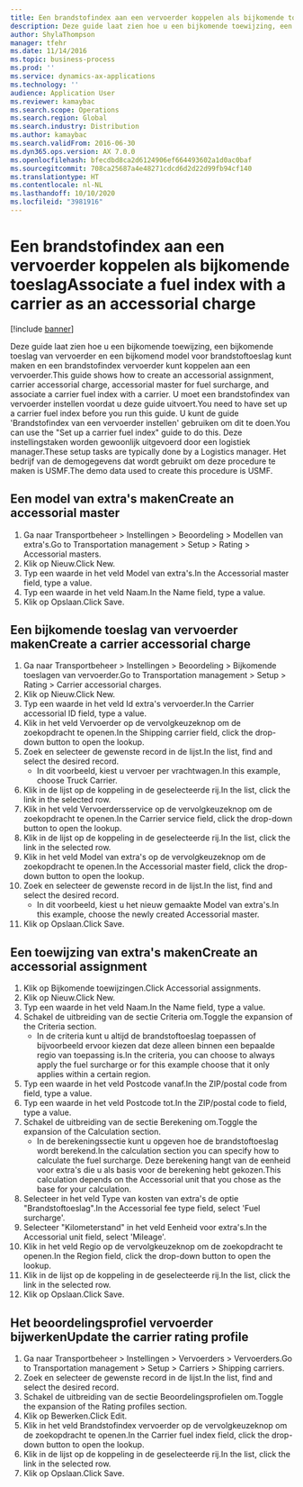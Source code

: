 ```yaml
---
title: Een brandstofindex aan een vervoerder koppelen als bijkomende toeslag
description: Deze guide laat zien hoe u een bijkomende toewijzing, een bijkomende toeslag van vervoerder en een bijkomend model voor brandstoftoeslag kunt maken en een brandstofindex vervoerder kunt koppelen aan een vervoerder.
author: ShylaThompson
manager: tfehr
ms.date: 11/14/2016
ms.topic: business-process
ms.prod: ''
ms.service: dynamics-ax-applications
ms.technology: ''
audience: Application User
ms.reviewer: kamaybac
ms.search.scope: Operations
ms.search.region: Global
ms.search.industry: Distribution
ms.author: kamaybac
ms.search.validFrom: 2016-06-30
ms.dyn365.ops.version: AX 7.0.0
ms.openlocfilehash: bfecdbd8ca2d6124906ef664493602a1d0ac0baf
ms.sourcegitcommit: 708ca25687a4e48271cdcd6d2d22d99fb94cf140
ms.translationtype: HT
ms.contentlocale: nl-NL
ms.lasthandoff: 10/10/2020
ms.locfileid: "3981916"
---
```

# <a name="associate-a-fuel-index-with-a-carrier-as-an-accessorial-charge"></a><span data-ttu-id="d498c-103">Een brandstofindex aan een vervoerder koppelen als bijkomende toeslag</span><span class="sxs-lookup"><span data-stu-id="d498c-103">Associate a fuel index with a carrier as an accessorial charge</span></span>

[!include [banner](../../includes/banner.md)]

<span data-ttu-id="d498c-104">Deze guide laat zien hoe u een bijkomende toewijzing, een bijkomende toeslag van vervoerder en een bijkomend model voor brandstoftoeslag kunt maken en een brandstofindex vervoerder kunt koppelen aan een vervoerder.</span><span class="sxs-lookup"><span data-stu-id="d498c-104">This guide shows how to create an accessorial assignment, carrier accessorial charge, accessorial master for fuel surcharge, and associate a carrier fuel index with a carrier.</span></span> <span data-ttu-id="d498c-105">U moet een brandstofindex van vervoerder instellen voordat u deze guide uitvoert.</span><span class="sxs-lookup"><span data-stu-id="d498c-105">You need to have set up a carrier fuel index before you run this guide.</span></span> <span data-ttu-id="d498c-106">U kunt de guide 'Brandstofindex van een vervoerder instellen' gebruiken om dit te doen.</span><span class="sxs-lookup"><span data-stu-id="d498c-106">You can use the "Set up a carrier fuel index" guide to do this.</span></span> <span data-ttu-id="d498c-107">Deze instellingstaken worden gewoonlijk uitgevoerd door een logistiek manager.</span><span class="sxs-lookup"><span data-stu-id="d498c-107">These setup tasks are typically done by a Logistics manager.</span></span> <span data-ttu-id="d498c-108">Het bedrijf van de demogegevens dat wordt gebruikt om deze procedure te maken is USMF.</span><span class="sxs-lookup"><span data-stu-id="d498c-108">The demo data used to create this procedure is USMF.</span></span>


## <a name="create-an-accessorial-master"></a><span data-ttu-id="d498c-109">Een model van extra's maken</span><span class="sxs-lookup"><span data-stu-id="d498c-109">Create an accessorial master</span></span>
1. <span data-ttu-id="d498c-110">Ga naar Transportbeheer > Instellingen > Beoordeling > Modellen van extra's.</span><span class="sxs-lookup"><span data-stu-id="d498c-110">Go to Transportation management > Setup > Rating > Accessorial masters.</span></span>
2. <span data-ttu-id="d498c-111">Klik op Nieuw.</span><span class="sxs-lookup"><span data-stu-id="d498c-111">Click New.</span></span>
3. <span data-ttu-id="d498c-112">Typ een waarde in het veld Model van extra's.</span><span class="sxs-lookup"><span data-stu-id="d498c-112">In the Accessorial master field, type a value.</span></span>
4. <span data-ttu-id="d498c-113">Typ een waarde in het veld Naam.</span><span class="sxs-lookup"><span data-stu-id="d498c-113">In the Name field, type a value.</span></span>
5. <span data-ttu-id="d498c-114">Klik op Opslaan.</span><span class="sxs-lookup"><span data-stu-id="d498c-114">Click Save.</span></span>

## <a name="create-a-carrier-accessorial-charge"></a><span data-ttu-id="d498c-115">Een bijkomende toeslag van vervoerder maken</span><span class="sxs-lookup"><span data-stu-id="d498c-115">Create a carrier accessorial charge</span></span>
1. <span data-ttu-id="d498c-116">Ga naar Transportbeheer > Instellingen > Beoordeling > Bijkomende toeslagen van vervoerder.</span><span class="sxs-lookup"><span data-stu-id="d498c-116">Go to Transportation management > Setup > Rating > Carrier accessorial charges.</span></span>
2. <span data-ttu-id="d498c-117">Klik op Nieuw.</span><span class="sxs-lookup"><span data-stu-id="d498c-117">Click New.</span></span>
3. <span data-ttu-id="d498c-118">Typ een waarde in het veld Id extra's vervoerder.</span><span class="sxs-lookup"><span data-stu-id="d498c-118">In the Carrier accessorial ID field, type a value.</span></span>
4. <span data-ttu-id="d498c-119">Klik in het veld Vervoerder op de vervolgkeuzeknop om de zoekopdracht te openen.</span><span class="sxs-lookup"><span data-stu-id="d498c-119">In the Shipping carrier field, click the drop-down button to open the lookup.</span></span>
5. <span data-ttu-id="d498c-120">Zoek en selecteer de gewenste record in de lijst.</span><span class="sxs-lookup"><span data-stu-id="d498c-120">In the list, find and select the desired record.</span></span>
    * <span data-ttu-id="d498c-121">In dit voorbeeld, kiest u vervoer per vrachtwagen.</span><span class="sxs-lookup"><span data-stu-id="d498c-121">In this example, choose Truck Carrier.</span></span>  
6. <span data-ttu-id="d498c-122">Klik in de lijst op de koppeling in de geselecteerde rij.</span><span class="sxs-lookup"><span data-stu-id="d498c-122">In the list, click the link in the selected row.</span></span>
7. <span data-ttu-id="d498c-123">Klik in het veld Vervoerdersservice op de vervolgkeuzeknop om de zoekopdracht te openen.</span><span class="sxs-lookup"><span data-stu-id="d498c-123">In the Carrier service field, click the drop-down button to open the lookup.</span></span>
8. <span data-ttu-id="d498c-124">Klik in de lijst op de koppeling in de geselecteerde rij.</span><span class="sxs-lookup"><span data-stu-id="d498c-124">In the list, click the link in the selected row.</span></span>
9. <span data-ttu-id="d498c-125">Klik in het veld Model van extra's op de vervolgkeuzeknop om de zoekopdracht te openen.</span><span class="sxs-lookup"><span data-stu-id="d498c-125">In the Accessorial master field, click the drop-down button to open the lookup.</span></span>
10. <span data-ttu-id="d498c-126">Zoek en selecteer de gewenste record in de lijst.</span><span class="sxs-lookup"><span data-stu-id="d498c-126">In the list, find and select the desired record.</span></span>
    * <span data-ttu-id="d498c-127">In dit voorbeeld, kiest u het nieuw gemaakte Model van extra's.</span><span class="sxs-lookup"><span data-stu-id="d498c-127">In this example, choose the newly created Accessorial master.</span></span>  
11. <span data-ttu-id="d498c-128">Klik op Opslaan.</span><span class="sxs-lookup"><span data-stu-id="d498c-128">Click Save.</span></span>

## <a name="create-an-accessorial-assignment"></a><span data-ttu-id="d498c-129">Een toewijzing van extra's maken</span><span class="sxs-lookup"><span data-stu-id="d498c-129">Create an accessorial assignment</span></span>
1. <span data-ttu-id="d498c-130">Klik op Bijkomende toewijzingen.</span><span class="sxs-lookup"><span data-stu-id="d498c-130">Click Accessorial assignments.</span></span>
2. <span data-ttu-id="d498c-131">Klik op Nieuw.</span><span class="sxs-lookup"><span data-stu-id="d498c-131">Click New.</span></span>
3. <span data-ttu-id="d498c-132">Typ een waarde in het veld Naam.</span><span class="sxs-lookup"><span data-stu-id="d498c-132">In the Name field, type a value.</span></span>
4. <span data-ttu-id="d498c-133">Schakel de uitbreiding van de sectie Criteria om.</span><span class="sxs-lookup"><span data-stu-id="d498c-133">Toggle the expansion of the Criteria section.</span></span>
    * <span data-ttu-id="d498c-134">In de criteria kunt u altijd de brandstoftoeslag toepassen of bijvoorbeeld ervoor kiezen dat deze alleen binnen een bepaalde regio van toepassing is.</span><span class="sxs-lookup"><span data-stu-id="d498c-134">In the criteria, you can choose to always apply the fuel surcharge or for this example choose that it only applies within a certain region.</span></span>  
5. <span data-ttu-id="d498c-135">Typ een waarde in het veld Postcode vanaf.</span><span class="sxs-lookup"><span data-stu-id="d498c-135">In the ZIP/postal code from field, type a value.</span></span>
6. <span data-ttu-id="d498c-136">Typ een waarde in het veld Postcode tot.</span><span class="sxs-lookup"><span data-stu-id="d498c-136">In the ZIP/postal code to field, type a value.</span></span>
7. <span data-ttu-id="d498c-137">Schakel de uitbreiding van de sectie Berekening om.</span><span class="sxs-lookup"><span data-stu-id="d498c-137">Toggle the expansion of the Calculation section.</span></span>
    * <span data-ttu-id="d498c-138">In de berekeningssectie kunt u opgeven hoe de brandstoftoeslag wordt berekend.</span><span class="sxs-lookup"><span data-stu-id="d498c-138">In the calculation section you can specify how to calculate the fuel surcharge.</span></span> <span data-ttu-id="d498c-139">Deze berekening hangt van de eenheid voor extra's die u als basis voor de berekening hebt gekozen.</span><span class="sxs-lookup"><span data-stu-id="d498c-139">This calculation depends on the Accessorial unit that you chose as the base for your calculation.</span></span>  
8. <span data-ttu-id="d498c-140">Selecteer in het veld Type van kosten van extra's de optie "Brandstoftoeslag".</span><span class="sxs-lookup"><span data-stu-id="d498c-140">In the Accessorial fee type field, select 'Fuel surcharge'.</span></span>
9. <span data-ttu-id="d498c-141">Selecteer "Kilometerstand" in het veld Eenheid voor extra's.</span><span class="sxs-lookup"><span data-stu-id="d498c-141">In the Accessorial unit field, select 'Mileage'.</span></span>
10. <span data-ttu-id="d498c-142">Klik in het veld Regio op de vervolgkeuzeknop om de zoekopdracht te openen.</span><span class="sxs-lookup"><span data-stu-id="d498c-142">In the Region field, click the drop-down button to open the lookup.</span></span>
11. <span data-ttu-id="d498c-143">Klik in de lijst op de koppeling in de geselecteerde rij.</span><span class="sxs-lookup"><span data-stu-id="d498c-143">In the list, click the link in the selected row.</span></span>
12. <span data-ttu-id="d498c-144">Klik op Opslaan.</span><span class="sxs-lookup"><span data-stu-id="d498c-144">Click Save.</span></span>

## <a name="update-the-carrier-rating-profile"></a><span data-ttu-id="d498c-145">Het beoordelingsprofiel vervoerder bijwerken</span><span class="sxs-lookup"><span data-stu-id="d498c-145">Update the carrier rating profile</span></span>
1. <span data-ttu-id="d498c-146">Ga naar Transportbeheer > Instellingen > Vervoerders > Vervoerders.</span><span class="sxs-lookup"><span data-stu-id="d498c-146">Go to Transportation management > Setup > Carriers > Shipping carriers.</span></span>
2. <span data-ttu-id="d498c-147">Zoek en selecteer de gewenste record in de lijst.</span><span class="sxs-lookup"><span data-stu-id="d498c-147">In the list, find and select the desired record.</span></span>
3. <span data-ttu-id="d498c-148">Schakel de uitbreiding van de sectie Beoordelingsprofielen om.</span><span class="sxs-lookup"><span data-stu-id="d498c-148">Toggle the expansion of the Rating profiles section.</span></span>
4. <span data-ttu-id="d498c-149">Klik op Bewerken.</span><span class="sxs-lookup"><span data-stu-id="d498c-149">Click Edit.</span></span>
5. <span data-ttu-id="d498c-150">Klik in het veld Brandstofindex vervoerder op de vervolgkeuzeknop om de zoekopdracht te openen.</span><span class="sxs-lookup"><span data-stu-id="d498c-150">In the Carrier fuel index field, click the drop-down button to open the lookup.</span></span>
6. <span data-ttu-id="d498c-151">Klik in de lijst op de koppeling in de geselecteerde rij.</span><span class="sxs-lookup"><span data-stu-id="d498c-151">In the list, click the link in the selected row.</span></span>
7. <span data-ttu-id="d498c-152">Klik op Opslaan.</span><span class="sxs-lookup"><span data-stu-id="d498c-152">Click Save.</span></span>

